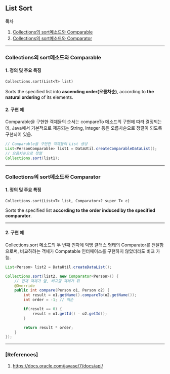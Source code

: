 ## List Sort

목차

1. [Collections의 sort메소드와 Comparable](#collections의-sort메소드와-comparable)
1. [Collections의 sort메소드와 Comparator](#collections의-sort메소드와-comparator)

* * *

### Collections의 sort메소드와 Comparable

#### 1. 정의 및 주요 특징

```
Collections.sort(List<T> list)
```

Sorts the specified list into **ascending order(오름차순)**, according to **the natural ordering** of its elements.

#### 2. 구현 예

Comparable을 구현한 객체들의 순서는 compareTo 메소드의 구현에 따라 결정되는데, Java에서 기본적으로 제공되는 String, Integer 등은 오름차순으로 정렬이 되도록 구현되어 있음.

```java
// Comparable을 구현한 객체들의 List 생성
List<PersonComparable> list1 = DataUtil.createComparableDataList();
// 오름차순으로 정렬
Collections.sort(list1);
```

***

### Collections의 sort메소드와 Comparator

#### 1. 정의 및 주요 특징

```
Collections.sort(List<T> list, Comparator<? super T> c)
```

Sorts the specified list **according to the order induced by the specified comparator**.

***

#### 2. 구현 예

Collections.sort 메소드의 두 번째 인자에 익명 클래스 형태의 Comparator를 전달함으로써, 비교하려는 객체가 Compatable 인터페이스를 구현하지 않았더라도 비교 가능.

```java
List<Person> list2 = DataUtil.createDataList();

Collections.sort(list2, new Comparator<Person>() {
    // 현재 객체가 앞, 비교할 객체가 뒤
    @Override
    public int compare(Person o1, Person o2) {
        int result = o1.getName().compareTo(o2.getName());
        int order = -1;	// 역순

        if(result == 0) {
            result = o1.getId() - o2.getId();
        }

        return result * order;
    }
});
```

***

### [References]
1. <https://docs.oracle.com/javase/7/docs/api/>
